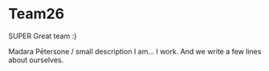 # Team26
SUPER Great team :)

Madara Pētersone / small description
I am... I work. And we write a few lines about ourselves. 
